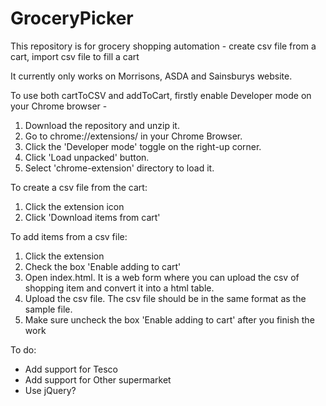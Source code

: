# GroceryPicker
This repository is for grocery shopping automation - create csv file from a cart, import csv file to fill a cart

It currently only works on Morrisons, ASDA and Sainsburys website. 

To use both cartToCSV and addToCart, firstly enable Developer mode on your Chrome browser - 
1. Download the repository and unzip it.
2. Go to chrome://extensions/ in your Chrome Browser.
3. Click the 'Developer mode' toggle on the right-up corner. 
4. Click 'Load unpacked' button.
5. Select 'chrome-extension' directory to load it.

To create a csv file from the cart:
1. Click the extension icon
2. Click 'Download items from cart'

To add items from a csv file:
1. Click the extension
2. Check the box 'Enable adding to cart'
3. Open index.html. It is a web form where you can upload the csv of shopping item and convert it into a html table. 
4. Upload the csv file. The csv file should be in the same format as the sample file.
5. Make sure uncheck the box 'Enable adding to cart' after you finish the work

To do:
* Add support for Tesco
* Add support for Other supermarket
* Use jQuery?